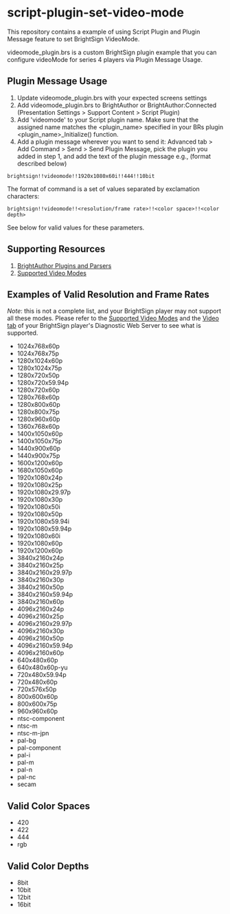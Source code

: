 # script-plugin-set-video-mode

This repository contains a example of using Script Plugin and Plugin Message feature to set BrightSign VideoMode.

videomode_plugin.brs is a custom BrightSign plugin example that you can configure videoMode for series 4 players via Plugin Message Usage.

## Plugin Message Usage

1. Update videomode_plugin.brs with your expected screens settings
2. Add videomode_plugin.brs to BrightAuthor or BrightAuthor:Connected (Presentation Settings > Support Content > Script Plugin)
3. Add 'videomode' to your Script plugin name. Make sure that the assigned name matches the <plugin_name> specified in your BRs plugin <plugin_name>_Initialize() function. 
4. Add a plugin message wherever you want to send it: Advanced tab > Add Command > Send > Send Plugin Message, pick the plugin you added in step 1, and add the text of the plugin message e.g., (format described below)
```
brightsign!!videomode!!1920x1080x60i!!444!!10bit
```
The format of command is a set of values separated by exclamation characters:

    brightsign!!videomode!!<resolution/frame rate>!!<color space>!!<color depth>

See below for valid values for these parameters.

## Supporting Resources
1. [BrightAuthor Plugins and Parsers](https://brightsign.atlassian.net/wiki/spaces/DOC/pages/370673619/BrightAuthor+Plugins+and+Parsers)
2. [Supported Video Modes](https://brightsign.atlassian.net/wiki/spaces/DOC/pages/370676833/Supported+Video+Modes)

## Examples of Valid Resolution and Frame Rates

*Note*: this is not a complete list, and your BrightSign player may not support all these modes. Please refer to the [Supported Video Modes](https://brightsign.atlassian.net/wiki/spaces/DOC/pages/370676833/Supported+Video+Modes) and the [Video tab](https://brightsign.atlassian.net/wiki/spaces/DOC/pages/370673541/Diagnostic+Web+Server#Video) of your BrightSign player's Diagnostic Web Server to see what is supported.

- 1024x768x60p
- 1024x768x75p
- 1280x1024x60p
- 1280x1024x75p
- 1280x720x50p
- 1280x720x59.94p
- 1280x720x60p
- 1280x768x60p
- 1280x800x60p
- 1280x800x75p
- 1280x960x60p
- 1360x768x60p
- 1400x1050x60p
- 1400x1050x75p
- 1440x900x60p
- 1440x900x75p
- 1600x1200x60p
- 1680x1050x60p
- 1920x1080x24p
- 1920x1080x25p
- 1920x1080x29.97p
- 1920x1080x30p
- 1920x1080x50i
- 1920x1080x50p
- 1920x1080x59.94i
- 1920x1080x59.94p
- 1920x1080x60i
- 1920x1080x60p
- 1920x1200x60p
- 3840x2160x24p
- 3840x2160x25p
- 3840x2160x29.97p
- 3840x2160x30p
- 3840x2160x50p
- 3840x2160x59.94p
- 3840x2160x60p
- 4096x2160x24p
- 4096x2160x25p
- 4096x2160x29.97p
- 4096x2160x30p
- 4096x2160x50p
- 4096x2160x59.94p
- 4096x2160x60p
- 640x480x60p
- 640x480x60p-yu
- 720x480x59.94p
- 720x480x60p
- 720x576x50p
- 800x600x60p
- 800x600x75p
- 960x960x60p
- ntsc-component
- ntsc-m
- ntsc-m-jpn
- pal-bg
- pal-component
- pal-i
- pal-m
- pal-n
- pal-nc
- secam
 
## Valid Color Spaces

- 420
- 422
- 444
- rgb

## Valid Color Depths

- 8bit
- 10bit
- 12bit
- 16bit

